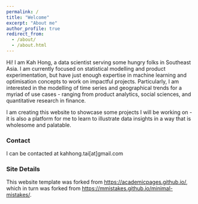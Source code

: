 ```yaml
---
permalink: /
title: "Welcome"
excerpt: "About me"
author_profile: true
redirect_from: 
  - /about/
  - /about.html
---
```


Hi! I am Kah Hong, a data scientist serving some hungry folks in Southeast Asia. I am currently focused on statistical modelling and product experimentation, but have just enough expertise in machine learning and optimisation concepts to work on impactful projects. Particularly, I am interested in the modelling of time series and geographical trends for a myriad of use cases - ranging from product analytics, social sciences, and quantitative research in finance.

I am creating this website to showcase some projects I will be working on - it is also a platform for me to learn to illustrate data insights in a way that is wholesome and palatable.

### Contact
I can be contacted at kahhong.tai[at]gmail.com

### Site Details
This website template was forked from https://academicpages.github.io/, which in turn was forked from https://mmistakes.github.io/minimal-mistakes/.
